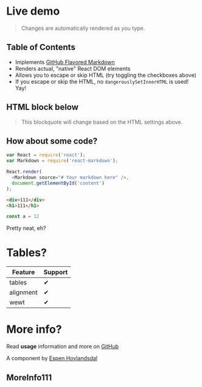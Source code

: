 # Live demo
    
> Changes are automatically rendered as you type.

## Table of Contents

* Implements [GitHub Flavored Markdown](https://github.github.com/gfm/)
* Renders actual, "native" React DOM elements
* Allows you to escape or skip HTML (try toggling the checkboxes above)
* If you escape or skip the HTML, no `dangerouslySetInnerHTML` is used! Yay!

## HTML block below

<blockquote>
  This blockquote will change based on the HTML settings above.
</blockquote>

## How about some code?
```js
var React = require('react');
var Markdown = require('react-markdown');

React.render(
  <Markdown source="# Your markdown here" />,
  document.getElementById('content')
);
```

```html
<div>111</div>
<h1>111</h1>
```

```ts
const a = 12
```

Pretty neat, eh?

# Tables?

| Feature   | Support |
| --------- | ------- |
| tables    | ✔ |
| alignment | ✔ |
| wewt      | ✔ |

# More info?

Read **usage** information and more on [GitHub](//github.com/rexxars/react-markdown)

A component by [Espen Hovlandsdal](https://espen.codes/)

## MoreInfo111
